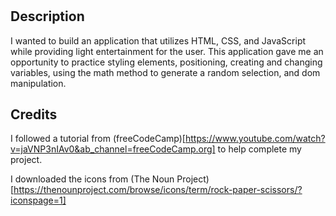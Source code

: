 # <Rock-Paper-Scissors-Minigame>

## Description

I wanted to build an application that utilizes HTML, CSS, and JavaScript while providing light entertainment for the user. This application gave me an opportunity to practice styling elements, positioning, creating and changing variables, using the math method to generate a random selection, and dom manipulation.

## Credits

I followed a tutorial from (freeCodeCamp)[https://www.youtube.com/watch?v=jaVNP3nIAv0&ab_channel=freeCodeCamp.org] to help complete my project.

I downloaded the icons from (The Noun Project)[https://thenounproject.com/browse/icons/term/rock-paper-scissors/?iconspage=1]
